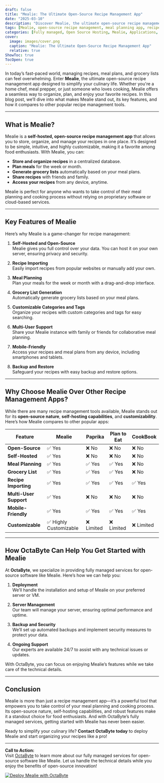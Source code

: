 ```yaml
---
draft: false
title: "Mealie: The Ultimate Open-Source Recipe Management App"
date: "2025-03-10"
description: "Discover Mealie, the ultimate open-source recipe management app that simplifies meal planning, grocery shopping, and recipe organization. Learn how Mealie stands out from other tools and why it’s the perfect choice for food enthusiasts and home chefs."
tags: [Mealie, open-source recipe management, meal planning app, recipe organization, grocery list app, self-hosted recipe manager, Mealie vs other apps, open-source software, OctaByte managed services]
categories: [Fully managed, Open Source Hosting, Mealie, Applications, Others]
cover:
  image: images/cover.png
  caption: "Mealie: The Ultimate Open-Source Recipe Management App"
  relative: true
ShowToc: true
TocOpen: true
---
```



In today’s fast-paced world, managing recipes, meal plans, and grocery lists can feel overwhelming. Enter **Mealie**, the ultimate open-source recipe management app designed to simplify your culinary life. Whether you're a home chef, meal prepper, or just someone who loves cooking, Mealie offers a seamless way to organize, plan, and enjoy your favorite recipes. In this blog post, we’ll dive into what makes Mealie stand out, its key features, and how it compares to other popular recipe management tools.

---

## What is Mealie?

Mealie is a **self-hosted, open-source recipe management app** that allows you to store, organize, and manage your recipes in one place. It’s designed to be simple, intuitive, and highly customizable, making it a favorite among food enthusiasts. With Mealie, you can:

- **Store and organize recipes** in a centralized database.
- **Plan meals** for the week or month.
- **Generate grocery lists** automatically based on your meal plans.
- **Share recipes** with friends and family.
- **Access your recipes** from any device, anytime.

Mealie is perfect for anyone who wants to take control of their meal planning and cooking process without relying on proprietary software or cloud-based services.

---

## Key Features of Mealie

Here’s why Mealie is a game-changer for recipe management:

1. **Self-Hosted and Open-Source**  
   Mealie gives you full control over your data. You can host it on your own server, ensuring privacy and security.

2. **Recipe Importing**  
   Easily import recipes from popular websites or manually add your own.

3. **Meal Planning**  
   Plan your meals for the week or month with a drag-and-drop interface.

4. **Grocery List Generation**  
   Automatically generate grocery lists based on your meal plans.

5. **Customizable Categories and Tags**  
   Organize your recipes with custom categories and tags for easy searching.

6. **Multi-User Support**  
   Share your Mealie instance with family or friends for collaborative meal planning.

7. **Mobile-Friendly**  
   Access your recipes and meal plans from any device, including smartphones and tablets.

8. **Backup and Restore**  
   Safeguard your recipes with easy backup and restore options.

---

## Why Choose Mealie Over Other Recipe Management Apps?

While there are many recipe management tools available, Mealie stands out for its **open-source nature**, **self-hosting capabilities**, and **customizability**. Here’s how Mealie compares to other popular apps:

| Feature                | Mealie                   | Paprika                  | Plan to Eat             | CookBook                |
|------------------------|--------------------------|--------------------------|-------------------------|-------------------------|
| **Open-Source**        | ✅ Yes                   | ❌ No                    | ❌ No                   | ❌ No                   |
| **Self-Hosted**        | ✅ Yes                   | ❌ No                    | ❌ No                   | ❌ No                   |
| **Meal Planning**      | ✅ Yes                   | ✅ Yes                   | ✅ Yes                  | ❌ No                   |
| **Grocery List**       | ✅ Yes                   | ✅ Yes                   | ✅ Yes                  | ❌ No                   |
| **Recipe Importing**   | ✅ Yes                   | ✅ Yes                   | ✅ Yes                  | ✅ Yes                  |
| **Multi-User Support** | ✅ Yes                   | ❌ No                    | ❌ No                   | ❌ No                   |
| **Mobile-Friendly**    | ✅ Yes                   | ✅ Yes                   | ✅ Yes                  | ✅ Yes                  |
| **Customizable**       | ✅ Highly Customizable   | ❌ Limited               | ❌ Limited              | ❌ Limited              |

---

## How OctaByte Can Help You Get Started with Mealie

At **OctaByte**, we specialize in providing fully managed services for open-source software like Mealie. Here’s how we can help you:

1. **Deployment**  
   We’ll handle the installation and setup of Mealie on your preferred server or VM.

2. **Server Management**  
   Our team will manage your server, ensuring optimal performance and uptime.

3. **Backup and Security**  
   We’ll set up automated backups and implement security measures to protect your data.

4. **Ongoing Support**  
   Our experts are available 24/7 to assist with any technical issues or updates.

With OctaByte, you can focus on enjoying Mealie’s features while we take care of the technical details.

---

## Conclusion

Mealie is more than just a recipe management app—it’s a powerful tool that empowers you to take control of your meal planning and cooking process. Its open-source nature, self-hosting capabilities, and robust features make it a standout choice for food enthusiasts. And with OctaByte’s fully managed services, getting started with Mealie has never been easier.

Ready to simplify your culinary life? **Contact OctaByte today** to deploy Mealie and start organizing your recipes like a pro!

---

**Call to Action:**  
Visit [OctaByte](https://octabyte.io) to learn more about our fully managed services for open-source software like Mealie. Let us handle the technical details while you enjoy the benefits of open-source innovation!

[![Deploy Mealie with OctaByte](/images/deploy-on-octabyte.png)](https://octabyte.io/fully-managed-open-source-services/applications/others/mealie)